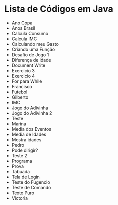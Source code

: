 # Lista de Códigos em Java

- Ano Copa
- Anos Brasil
- Calcula Consumo
- Calcula IMC
- Calculando meu Gasto
- Criando uma Função
- Desafio de Jogo 1
- Diferença de idade
- Document Write
- Exercicio 3
- Exercicio 4
- For para While
- Francisco
- Futebol
- Gilberto
- IMC
- Jogo do Adivinha
- Jogo do Adivinha 2
- Teste
- Marina
- Media dos Eventos
- Media de Idades
- Mostra idades
- Pedro
- Pode dirigir?
- Teste 2
- Programa
- Prova
- Tabuada
- Tela de Login
- Teste do Fugencio
- Teste de Comando
- Texto Puro
- Victoria